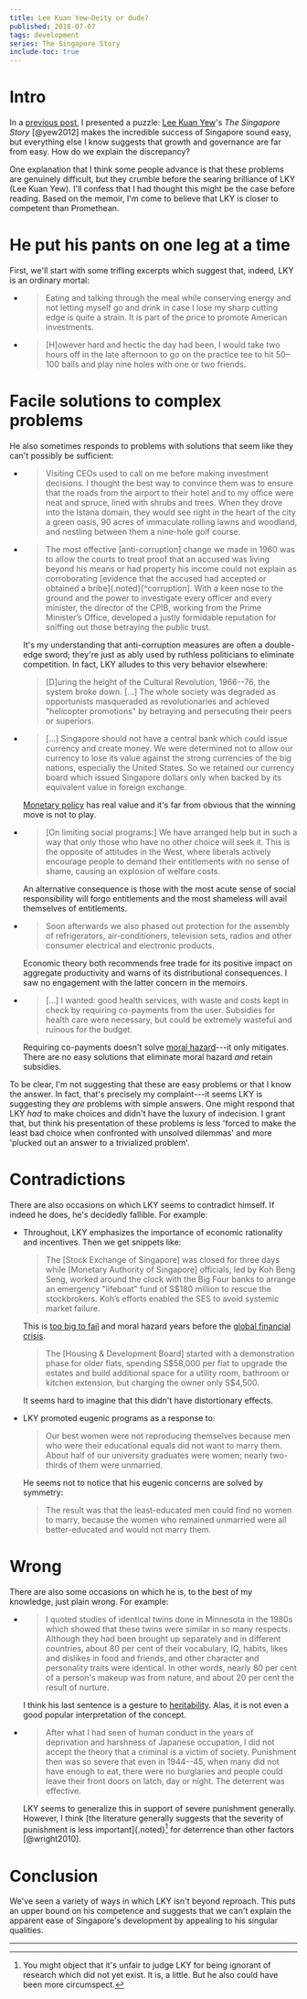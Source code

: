 ```yaml
---
title: Lee Kuan Yew—Deity or dude?
published: 2018-07-07
tags: development
series: The Singapore Story
include-toc: true
---
```


# Intro

In a [previous post](/posts/is-development-easy/), I presented a puzzle: [Lee Kuan Yew](https://en.wikipedia.org/wiki/Lee_Kuan_Yew)'s <i>The Singapore Story</i> [@yew2012] makes the incredible success of Singapore sound easy, but everything else I know suggests that growth and governance are far from easy. How do we explain the discrepancy?

One explanation that I think some people advance is that these problems are genuinely difficult, but they crumble before the searing brilliance of LKY (Lee Kuan Yew). I'll confess that I had thought this might be the case before reading. Based on the memoir, I'm come to believe that LKY is closer to competent than Promethean.

# He put his pants on one leg at a time

First, we'll start with some trifling excerpts which suggest that, indeed, LKY is an ordinary mortal:

- <blockquote>Eating and talking through the meal while conserving energy and not letting myself go and drink in case I lose my sharp cutting edge is quite a strain. It is part of the price to promote American investments.</blockquote>

- <blockquote>[H]owever hard and hectic the day had been, I would take two hours off in the late afternoon to go on the practice tee to hit 50–100 balls and play nine holes with one or two friends.</blockquote>

# Facile solutions to complex problems

He also sometimes responds to problems with solutions that seem like they can't possibly be sufficient:

- <blockquote>Visiting CEOs used to call on me before making investment decisions. I thought the best way to convince them was to ensure that the roads from the airport to their hotel and to my office were neat and spruce, lined with shrubs and trees. When they drove into the Istana domain, they would see right in the heart of the city a green oasis, 90 acres of immaculate rolling lawns and woodland, and nestling between them a nine-hole golf course.</blockquote>

- <blockquote>The most effective [anti-corruption] change we made in 1960 was to allow the courts to treat proof that an accused was living beyond his means or had property his income could not explain as corroborating [evidence that the accused had accepted or obtained a bribe]{.noted}[^corruption]. With a keen nose to the ground and the power to investigate every officer and every minister, the director of the CPIB, working from the Prime Minister’s Office, developed a justly formidable reputation for sniffing out those betraying the public trust. </blockquote>

  It's my understanding that anti-corruption measures are often a double-edge sword; they're just as ably used by ruthless politicians to eliminate competition. In fact, LKY alludes to this very behavior elsewhere:

  <blockquote>[D]uring the height of the Cultural Revolution, 1966--76, the system broke down. [...] The whole society was degraded as opportunists masqueraded as revolutionaries and achieved "helicopter promotions" by betraying and persecuting their peers or superiors. </blockquote>


- <blockquote>[...] Singapore should not have a central bank which could issue currency and create money. We were determined not to allow our currency to lose its value against the strong currencies of the big nations, especially the United States. So we retained our currency board which issued Singapore dollars only when backed by its equivalent value in foreign exchange.</blockquote>

  [Monetary policy](https://en.wikipedia.org/wiki/Monetary_policy) has real value and it's far from obvious that the winning move is not to play.

- <blockquote>[On limiting social programs:] We have arranged help but in such a way that only those who have no other choice will seek it. This is the opposite of attitudes in the West, where liberals actively encourage people to demand their entitlements with no sense of shame, causing an explosion of welfare costs.</blockquote>

  An alternative consequence is those with the most acute sense of social responsibility will forgo entitlements and the most shameless will avail themselves of entitlements.

- <blockquote>Soon afterwards we also phased out protection for the assembly of refrigerators, air-conditioners, television sets, radios and other consumer electrical and electronic products.</blockquote>

  Economic theory both recommends free trade for its positive impact on aggregate productivity and warns of its distributional consequences. I saw no engagement with the latter concern in the memoirs.

- <blockquote>[...] I wanted: good health services, with waste and costs kept in check by requiring co-payments from the user. Subsidies for health care were necessary, but could be extremely wasteful and ruinous for the budget.</blockquote>

  Requiring co-payments doesn't solve [moral hazard](https://en.wikipedia.org/wiki/Moral_hazard)---it only mitigates. There are no easy solutions that eliminate moral hazard *and* retain subsidies.

To be clear, I'm not suggesting that these are easy problems or that I know the answer. In fact, that's precisely my complaint---it seems LKY is suggesting they *are* problems with simple answers. One might respond that LKY *had* to make choices and didn't have the luxury of indecision. I grant that, but think his presentation of these problems is less 'forced to make the least bad choice when confronted with unsolved dilemmas' and more 'plucked out an answer to a trivialized problem'.

<!--more-->

# Contradictions

There are also occasions on which LKY seems to contradict himself. If indeed he does, he's decidedly fallible. For example:

- Throughout, LKY emphasizes the importance of economic rationality and incentives. Then we get snippets like:

  <blockquote>The [Stock Exchange of Singapore] was closed for three days while [Monetary Authority of Singapore] officials, led by Koh Beng Seng, worked around the clock with the Big Four banks to arrange an emergency "lifeboat" fund of S$180 million to rescue the stockbrokers. Koh’s efforts enabled the SES to avoid systemic market failure.</blockquote>

  This is [too big to fail](https://en.wikipedia.org/wiki/Too_big_to_fail) and moral hazard years before the [global financial crisis](https://en.wikipedia.org/wiki/Financial_crisis_of_2007%E2%80%932008).

  <blockquote>The [Housing & Development Board] started with a demonstration phase for older flats, spending S$58,000 per flat to upgrade the estates and build additional space for a utility room, bathroom or kitchen extension, but charging the owner only S$4,500.</blockquote>

  It seems hard to imagine that this didn't have distortionary effects.

- LKY promoted eugenic programs as a response to:

  <blockquote>Our best women were not reproducing themselves because men who were their educational equals did not want to marry them. About half of our university graduates were women; nearly two-thirds of them were unmarried.</blockquote>

  He seems not to notice that his eugenic concerns are solved by symmetry:

  <blockquote>The result was that the least-educated men could find no women to marry, because the women who remained unmarried were all better-educated and would not marry them.</blockquote>

# Wrong

There are also some occasions on which he is, to the best of my knowledge, just plain wrong. For example:

- <blockquote>I quoted studies of identical twins done in Minnesota in the 1980s which showed that these twins were similar in so many respects. Although they had been brought up separately and in different countries, about 80 per cent of their vocabulary, IQ, habits, likes and dislikes in food and friends, and other character and personality traits were identical. In other words, nearly 80 per cent of a person's makeup was from nature, and about 20 per cent the result of nurture.</blockquote>

  I think his last sentence is a gesture to [heritability](https://en.wikipedia.org/wiki/Heritability). Alas, it is not even a good popular interpretation of the concept.

- <blockquote>After what I had seen of human conduct in the years of deprivation and harshness of Japanese occupation, I did not accept the theory that a criminal is a victim of society. Punishment then was so severe that even in 1944--45, when many did not have enough to eat, there were no burglaries and people could leave their front doors on latch, day or night. The deterrent was effective.</blockquote>

  LKY seems to generalize this in support of severe punishment generally. However, I think [the literature generally suggests that the severity of punishment is less important]{.noted}[^severity] for deterrence than other factors [@wright2010].

# Conclusion

We've seen a variety of ways in which LKY isn't beyond reproach. This puts an upper bound on his competence and suggests that we can't explain the apparent ease of Singapore's development by appealing to his singular qualities.

<hr class="references">

[^severity]: You might object that it's unfair to judge LKY for being ignorant of research which did not yet exist. It is, a little. But he also could have been more circumspect.
